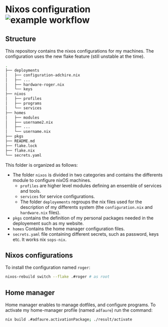# Nixos configuration ![example workflow](https://github.com/adfaure/nix_configuration/actions/workflows/flake-check.yml/badge.svg)
## Structure

This repository contains the nixos configurations for my machines.
The configuration uses the new flake feature (still unstable at the time).

```bash
.
├── deployments
│   ├── configuration-adchire.nix
│   ├── ...
│   ├── hardware-roger.nix
│   └── keys
├── nixos
│   ├── profiles
│   ├── programs
│   └── services
├── homes
│   ├── modules
│   ├── username2.nix
│   ├── ...
│   └── username.nix
├── pkgs
├── README.md
├── flake.lock
├── flake.nix
└── secrets.yaml
```

This folder is organized as follows:
- The folder `nixos` is divided in two categories and contains the differents module to configure nixOS machines.
    - `profiles` are higher level modules defining an ensemble of services and tools.
    - `services` for service configurations.
    - The folder `deployements` regroups the nix files used for the description of my differents system (the `configuration.nix` and `hardware.nix` files).
- `pkgs` contains the definition of my personal packages needed in the deployement such as my website.
- `homes` Contains the home manager configuration files.
- `secrets.yaml` file containing different secrets, such as password, keys etc. It works nix `sops-nix`.

## Nixos configurations

To install the configuration named `roger`:

```bash
nixos-rebuild switch --flake .#roger # as root
```

## Home manager

Home manager enables to manage dotfiles, and configure programs.
To activate my home-manager profile (named `adfaure`) run the command:

```bash
nix build .#adfaure.activationPackage; ./result/activate
```
